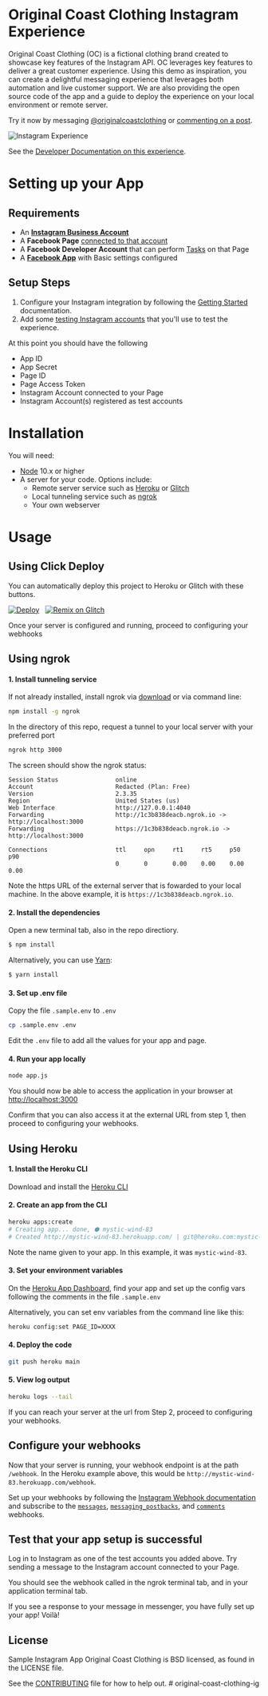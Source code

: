 # Original Coast Clothing Instagram Experience

Original Coast Clothing (OC) is a fictional clothing brand created to showcase key features of the Instagram API. OC leverages key features to deliver a great customer experience. Using this demo as inspiration, you can create a delightful messaging experience that leverages both automation and live customer support. We are also providing the open source code of the app and a guide to deploy the experience on your local environment or remote server.

Try it now by messaging [@originalcoastclothing](https://www.instagram.com/originalcoastclothing) or [commenting on a post](https://www.instagram.com/p/CNaLh5xgppt).

![Instagram Experience](public/experience.png)

See the [Developer Documentation on this experience](https://developers.facebook.com/docs/messenger-platform/instagram).

# Setting up your App

## Requirements

- An **[Instagram Business Account](https://help.instagram.com/502981923235522?fbclid=IwAR0o0WpsSiJKF9D8iDm9NYeUJXD2_qoiOqzg6fcPXp1kHPBYpqpi1Q8Tzbw)**
- A **Facebook Page** [connected to that account](https://developers.facebook.com/docs/instagram-api/overview#pages)
- A **Facebook Developer Account** that can perform [Tasks](https://developers.facebook.com/docs/instagram-api/overview#tasks) on that Page
- A **[Facebook App](https://developers.facebook.com/docs/development/create-an-app)** with Basic settings configured

## Setup Steps

1. Configure your Instagram integration by following the [Getting Started](https://developers.facebook.com/docs/messenger-platform/instagram/get-started) documentation.
2. Add some [testing Instagram accounts](https://developers.facebook.com/docs/messenger-platform/instagram/features/webhook#webhook-testing) that you'll use to test the experience.

At this point you should have the following

- App ID
- App Secret
- Page ID
- Page Access Token
- Instagram Account connected to your Page
- Instagram Account(s) registered as test accounts

# Installation

You will need:

- [Node](https://nodejs.org/en/) 10.x or higher
- A server for your code. Options include:
  - Remote server service such as [Heroku](https://www.heroku.com/) or [Glitch](http://glitch.com/)
  - Local tunneling service such as [ngrok](https://ngrok.com/)
  - Your own webserver


# Usage

## Using Click Deploy

You can automatically deploy this project to Heroku or Glitch with these buttons.

[![Deploy](https://www.herokucdn.com/deploy/button.svg)](https://bit.ly/2QQE5Qo) &nbsp; [![Remix on Glitch](https://cdn.glitch.com/2703baf2-b643-4da7-ab91-7ee2a2d00b5b%2Fremix-button-v2.svg?v=1622676640618)](https://bit.ly/3wB07G1)

Once your server is configured and running, proceed to configuring your webhooks

## Using ngrok

#### 1. Install tunneling service

If not already installed, install ngrok via [download](https://ngrok.com/download) or via command line:

```bash
npm install -g ngrok
```

In the directory of this repo, request a tunnel to your local server with your preferred port
```bash
ngrok http 3000
```

The screen should show the ngrok status:

```
Session Status                online
Account                       Redacted (Plan: Free)
Version                       2.3.35
Region                        United States (us)
Web Interface                 http://127.0.0.1:4040
Forwarding                    http://1c3b838deacb.ngrok.io -> http://localhost:3000
Forwarding                    https://1c3b838deacb.ngrok.io -> http://localhost:3000

Connections                   ttl     opn     rt1     rt5     p50     p90
                              0       0       0.00    0.00    0.00    0.00
```
Note the https URL of the external server that is fowarded to your local machine. In the above example, it is `https://1c3b838deacb.ngrok.io`.

#### 2. Install the dependencies

Open a new terminal tab, also in the repo directiory.

```bash
$ npm install
```

Alternatively, you can use [Yarn](https://yarnpkg.com/en/):

```bash
$ yarn install
```

#### 3. Set up .env file

Copy the file `.sample.env` to `.env`

```bash
cp .sample.env .env
```

Edit the `.env` file to add all the values for your app and page.

#### 4. Run your app locally

```bash
node app.js
```

You should now be able to access the application in your browser at [http://localhost:3000](http://localhost:3000)

Confirm that you can also access it at the external URL from step 1, then proceed to configuring your webhooks.

## Using Heroku

#### 1. Install the Heroku CLI

Download and install the [Heroku CLI](https://devcenter.heroku.com/articles/heroku-cli)

#### 2. Create an app from the CLI

```bash
heroku apps:create
# Creating app... done, ⬢ mystic-wind-83
# Created http://mystic-wind-83.herokuapp.com/ | git@heroku.com:mystic-wind-83.git
```

Note the name given to your app. In this example, it was `mystic-wind-83`.

#### 3. Set your environment variables

On the [Heroku App Dashboard](https://dashboard.heroku.com/), find your app and set up the config vars following the comments in the file ```.sample.env```

Alternatively, you can set env variables from the command line like this:

 ```bash
heroku config:set PAGE_ID=XXXX
```

#### 4. Deploy the code

```bash
git push heroku main
```

#### 5. View log output

```bash
heroku logs --tail
```

If you can reach your server at the url from Step 2, proceed to configuring your webhooks.

## Configure your webhooks

Now that your server is running, your webhook endpoint is at the path `/webhook`. In the Heroku example above, this would be `http://mystic-wind-83.herokuapp.com/webhook`.

Set up your webhooks by following the [Instagram Webhook documentation](https://developers.facebook.com/docs/messenger-platform/instagram/features/webhook) and subscribe to the [`messages`](https://developers.facebook.com/docs/graph-api/webhooks/reference/instagram/#messages), [`messaging_postbacks`](https://developers.facebook.com/docs/graph-api/webhooks/reference/instagram/#messaging_postbacks), and [`comments`](https://developers.facebook.com/docs/graph-api/webhooks/reference/instagram/#comments) webhooks.

## Test that your app setup is successful

Log in to Instagram as one of the test accounts you added above. Try sending a message to the Instagram account connected to your Page.

You should see the webhook called in the ngrok terminal tab, and in your application terminal tab.

If you see a response to your message in messenger, you have fully set up your app! Voilà!


## License

Sample Instagram App Original Coast Clothing is BSD licensed, as found in the LICENSE file.

See the [CONTRIBUTING](CONTRIBUTING.md) file for how to help out.
#   o r i g i n a l - c o a s t - c l o t h i n g - i g  
 
